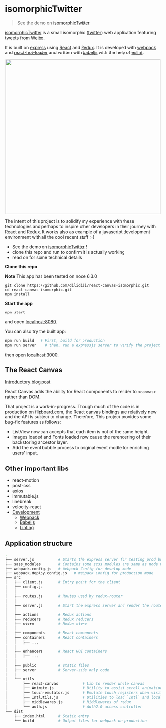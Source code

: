 # isomorphicTwitter

> See the demo on [isomorphicTwitter](http://isomorphic-wb.oss-cn-hangzhou.aliyuncs.com/home/)

[isomorphicTwitter](http://isomorphic-wb.oss-cn-hangzhou.aliyuncs.com/home/) is a small isomorphic ([twitter](http://twitter.com)) web application featuring tweets from [Weibo](http://weibo.com).

It is built on [express](http://expressjs.com) using [React](https://facebook.github.io/react) and [Redux](https://github.com/reactjs/redux). It is developed with [webpack](http://webpack.github.io) and [react-hot-loader](http://gaearon.github.io/react-hot-loader/) and written with [babeljs](http://babeljs.io) with the help of [eslint](http://eslint.org).

<div style="text-align:center"><img src="https://cloud.githubusercontent.com/assets/5905726/17507710/c6f4ac72-5e43-11e6-8e6b-d142cd168873.png" width="500"></div>

The intent of this project is to solidify my experience with these technologies and perhaps to inspire other developers in their journey with React and Redux. It works also as example of a javascript development environment with all the cool recent stuff :-)

- See the demo on [isomorphicTwitter](http://isomorphic-wb.oss-cn-hangzhou.aliyuncs.com/home/) !
- clone this repo and run to confirm it is actually working
- read on for some technical details

**Clone this repo**

**Note** This app has been tested on node 6.3.0 

```
git clone https://github.com/dilidili/react-canvas-isomorphic.git
cd react-canvas-isomorphic.git
npm install
```

**Start the app**

```bash
npm start
```

and open [localhost:8080](http://localhost:8080).

You can also try the built app:

```bash
npm run build   # First, build for production
npm run server    # then, run a expressjs server to verify the project working actually
```

then open [localhost:3000](http://localhost:3000).

## The React Canvas

[Introductory blog post](http://engineering.flipboard.com/2015/02/mobile-web/)

React Canvas adds the ability for React components to render to `<canvas>` rather than DOM.

That project is a work-in-progress. Though much of the code is in production on flipboard.com, the React canvas bindings are relatively new and the API is subject to change. Therefore, This project provides some bug-fix features as follows:
* ListView now can accepts that each item is not of the same height.
* Images loaded and Fonts loaded now cause the rerendering of their backstoring ancestor layer.
* Add the event bubble process to original event modle for enriching users' input.

## Other important libs
* react-motion
* post-css
* axios
* immutable.js
* linebreak
* velocity-react
* [Development](#development)
  * [Webpack](#webpack)
  * [Babeljs](#babeljs)
  * [Linting](#linting)

## Application structure

```bash
.
├── server.js           # Starts the express server for testing prod bundle
├── sass_modules        # Contains some scss modules are same as node modules can be directly imported by src files 
├── webpack.config.js   # Webpack Config for develop mode
├── webpack.deploy.config.js   # Webpack Config for production mode
├── src
│   ├── client.js       # Entry point for the client
│   ├── config.js       
│   │
│   ├── routes.js       # Routes used by redux-router
│   │
│   ├── server.js       # Start the express server and render the routes server-side
│   │
│   ├── actions         # Redux actions
│   ├── reducers        # Redux reducers
│   ├── store          	# Redux store
│   │
│   ├── components      # React components
│   ├── containers      # React containers
│   │   ├── ...
│   │
│   ├── enhancers       # React HOI containers
│   │   ├── ...
│   │
│   ├── public          # static files
│   ├── server          # Server-side only code
│   │
│   └── utils         
│       ├── react-canvas           # Lib to render whole canvas 
│       ├── Animate.js         	   # Utility to assist scroll animation 
│       ├── touch-emulator.js      # Emulate touch registers when visited by PC
│       ├── IntlUtils.js           # Utilities to load `Intl` and locale-data
│       ├── middlewares.js         # Middlewares of redux
│       └── auth.js     		   # Auth2.0 access controller
└── dist
    ├── index.html      # Static entry
    └── build           # Output files for webpack on production
